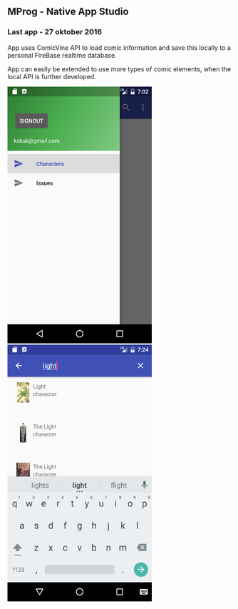 ## MProg - Native App Studio
### Last app - 27 oktober 2016

App uses ComicVine API to load comic information and save this locally to a
personal FireBase realtime database.

App can easily be extended to use more types of comic elements, when the local
API is further developed.

![1](/screenshots/Screenshot_1476982958.png?raw=true "screen")
![2](/screenshots/Screenshot_1476984266.png?raw=true "screen")
